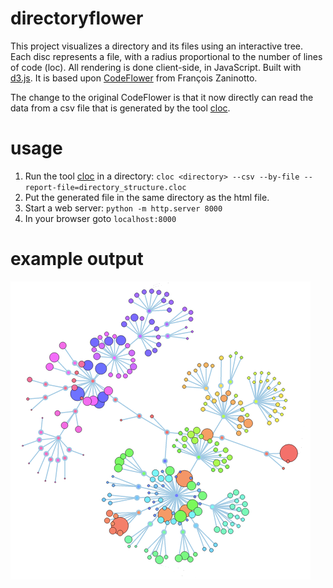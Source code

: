 # directoryflower
This project visualizes a directory and its files using an interactive tree. Each disc represents a file, with a radius proportional to the number of lines of code (loc). All rendering is done client-side, in JavaScript. Built with <a href="https://github.com/mbostock/d3">d3.js</a>. It is based upon <a href="http://www.redotheweb.com/CodeFlower/">CodeFlower</a> from François Zaninotto.

The change to the original CodeFlower is that it now directly can read the data from a csv file that is generated by the tool <a href="http://cloc.sourceforge.net/">cloc</a>.


# usage
1. Run the tool <a href="http://cloc.sourceforge.net/">cloc</a> in a directory: `cloc <directory> --csv --by-file --report-file=directory_structure.cloc`
1. Put the generated file in the same directory as the html file.
1. Start a web server: `python -m http.server 8000`
1. In your browser goto `localhost:8000`

# example output
![fabpot/twig](./images/twig.png)